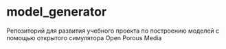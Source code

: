 # model_generator
Репозиторий для развития учебного проекта по построению моделей с помощью открытого симулятора Open Porous Media
